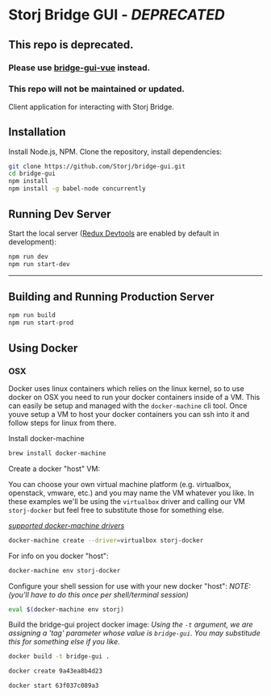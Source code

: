Storj Bridge GUI - *DEPRECATED*
================

## This repo is deprecated. 
### Please use [bridge-gui-vue](https://github.com/Storj/bridge-gui.vue.git) instead. 

### This repo will not be maintained or updated. 

Client application for interacting with Storj Bridge.

## Installation
Install Node.js, NPM. Clone the repository, install dependencies:

```bash
git clone https://github.com/Storj/bridge-gui.git
cd bridge-gui
npm install
npm install -g babel-node concurrently
```
## Running Dev Server
Start the local server ([Redux Devtools](https://github.com/gaearon/redux-devtools) are enabled by default in development):

```bash
npm run dev
npm run start-dev
```
---

## Building and Running Production Server
```bash
npm run build
npm run start-prod
```




## Using Docker

### OSX

Docker uses linux containers which relies on the linux kernel, so to use docker on OSX you need to run your docker containers inside of a VM.
This can easily be setup and managed with the `docker-machine` cli tool. 
Once youve setup a VM to host your docker containers you can ssh into it and follow steps for linux from there.

Install docker-machine

```bash
brew install docker-machine
```

Create a docker "host" VM:

You can choose your own virtual machine platform (e.g. virtualbox, openstack, vmware, etc.) and you may name the VM whatever you like.
In these examples we'll be using the `virtualbox` driver and calling our VM `storj-docker` but feel free to substitute those for something else.

_[supported docker-machine drivers](https://docs.docker.com/machine/drivers/)_

```bash
docker-machine create --driver=virtualbox storj-docker
```

For info on you docker "host":

```bash
docker-machine env storj-docker
```

Configure your shell session for use with your new docker "host":
_NOTE: (you'll have to do this once per shell/terminal session)_

```bash
eval $(docker-machine env storj)
```

Build the bridge-gui project docker image:
_Using the `-t` argument, we are assigning a 'tag' parameter whose value is `bridge-gui`. You may substitude this for something else if you like._

```bash
docker build -t bridge-gui .
```

```bash
docker create 9a43ea8b4d23
```

```bash
docker start 63f037c089a3
```
